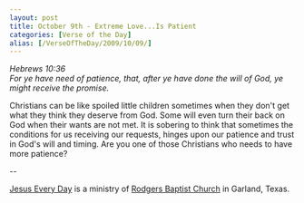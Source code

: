 ```yaml
---
layout: post
title: October 9th - Extreme Love...Is Patient
categories: [Verse of the Day]
alias: [/VerseOfTheDay/2009/10/09/]
---
```


_Hebrews 10:36  
For ye have need of patience, that, after ye have done the will of
God, ye might receive the promise._

Christians can be like spoiled little children sometimes when they
don't get what they think they deserve from God. Some will even turn
their back on God when their wants are not met. It is sobering to
think that sometimes the conditions for us receiving our requests,
hinges upon our patience and trust in God's will and timing. Are you
one of those Christians who needs to have more patience?

 --

<a href=http://jesuseveryday.net>Jesus Every Day</a> is a ministry of <a href=http://rodgersbaptist.net>Rodgers Baptist Church</a> in Garland, Texas.

